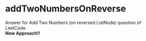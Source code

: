 # addTwoNumbersOnReverse
Answer for Add Two Numbers (on reversed ListNode) question of LeetCode.
<br>
<strong>New Approach!!</strong>
